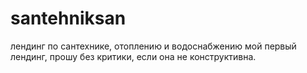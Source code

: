 # santehniksan
лендинг по сантехнике, отоплению и водоснабжению
мой первый лендинг, прошу без критики, если она не конструктивна.

